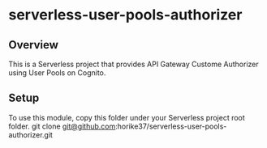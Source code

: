 # serverless-user-pools-authorizer
## Overview
This is a Serverless project that provides API Gateway Custome Authorizer using User Pools on Cognito.

## Setup
To use this module, copy this folder under your Serverless project root folder. 
    git clone git@github.com:horike37/serverless-user-pools-authorizer.git


